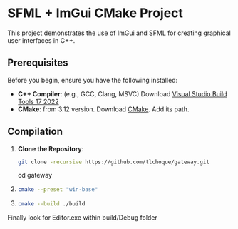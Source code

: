 
# **SFML + ImGui** CMake Project

This project demonstrates the use of ImGui and SFML for creating graphical user interfaces in C++.

## Prerequisites

Before you begin, ensure you have the following installed:

- **C++ Compiler**: (e.g., GCC, Clang, MSVC) 
   Download [Visual Studio Build Tools 17 2022][1]
- **CMake**: from 3.12 version.
   Download [CMake](https://cmake.org/download/). Add its path. 

## Compilation

1. **Clone the Repository**:
   ```bash
   git clone -recursive https://github.com/tlchoque/gateway.git 
   ```
   cd gateway

2. ```bash
   cmake --preset "win-base"
   ```

3. ```bash
   cmake --build ./build
   ```
  Finally look for Editor.exe within build/Debug folder

 
[1]: https://aka.ms/vs/17/release/vs_BuildTools.exe 
